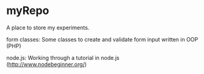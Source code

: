 myRepo
======

A place to store my experiments.

form classes:
Some classes to create and validate form input written in OOP (PHP)

node.js:
Working through a tutorial in node.js (http://www.nodebeginner.org/)